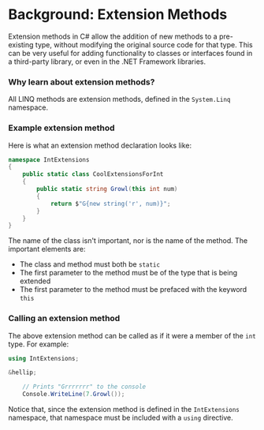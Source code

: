 [//]: # (GENERATED FILE -- DO NOT EDIT)
# Background: Extension Methods

Extension methods in C# allow the addition of new methods to a pre-existing type, without modifying the original source code for that type. This can be very useful for adding functionality to classes or interfaces found in a third-party library, or even in the .NET Framework libraries.

### Why learn about extension methods?
All LINQ methods are extension methods, defined in the `System.Linq` namespace.

### Example extension method

Here is what an extension method declaration looks like:
```csharp
namespace IntExtensions
{
    public static class CoolExtensionsForInt
    {
        public static string Growl(this int num)
        {
            return $"G{new string('r', num)}";
        }
    }
}
```

The name of the class isn't important, nor is the name of the method. The important elements are:
 - The class and method must both be `static`
 - The first parameter to the method must be of the type that is being extended
 - The first parameter to the method must be prefaced with the keyword `this`

### Calling an extension method

The above extension method can be called as if it were a member of the `int` type. For example:

```csharp
using IntExtensions;

&hellip;

    // Prints "Grrrrrrr" to the console
    Console.WriteLine(7.Growl());
```

Notice that, since the extension method is defined in the `IntExtensions` namespace, that namespace must be included with a `using` directive.

